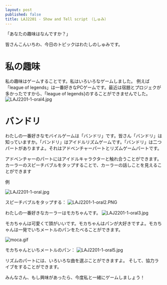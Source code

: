 ```yaml
---
layout: post
published: false
title: LAJ2201 - Show and Tell script　（しゅみ）
---
```


「あなたの趣味はなんですか？」

皆さんこんいちわ、今日のトピックはわたしのしゅみです。

# 私の趣味
私の趣味はゲームすることです。私はいろいろなゲームしました。
例えば「league of legends」は一番好きなPCゲームです。最近は宿題とプロジェクが多かったですから、「league of legends]のすることができませんでした。
![LAJ2201-1-oral4.jpg]({{site.baseurl}}/img/LAJ2201-1-oral4.jpg)


# バンドリ
わたしの一番好きなモバイルゲームは「バンドリ」です。皆さん「バンドリ」は知っていますか。「バンドリ」はアイドルリズムゲームです。「バンドリ」は二つパートがありますよ。それはアドベンチャーパートとリズムゲームパートです。


アドベンチャーのパートにはアイドルキャラクターと触れ合うことができます。カーラーのスピーチバブルをタップすることで、カーラーの話しことを見えることができます

例

![LAJ2201-1-oral.jpg]({{site.baseurl}}/img/LAJ2201-1-oral.jpg)

スピーチバブルをタップする：
![LAJ2201-1-oral2.PNG]({{site.baseurl}}/img/LAJ2201-1-oral2.PNG)

わたしの一番好きなカーラーはモカちゃんです。
![LAJ2201-1-oral3.jpg]({{site.baseurl}}/img/LAJ2201-1-oral3.jpg)

モカちゃんは可愛くて頭がいいです。モカちゃんはパンが大好きですよ。モカちゃんは一発でいちメートルのパンをたべることができます。

![moca.gif]({{site.baseurl}}/img/moca.gif)

モカちゃんといちメートルのパン：
![LAJ2201-1-oral5.jpg]({{site.baseurl}}/img/LAJ2201-1-oral5.jpg)



リズムのパートには、いろいろな曲を選ぶことができますよ。
そして、協力ライブをすることができます。

みんなさん、もし興味があったら、今度私と一緒にゲームしましょう！
